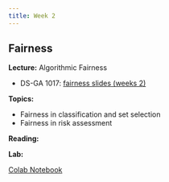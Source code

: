 ```yaml
---
title: Week 2
---
```


## Fairness

**Lecture:** Algorithmic Fairness

* DS-GA 1017: [fairness slides (weeks 2)](../../../assets/2_Fairness_2025.pdf) 

**Topics:**

* Fairness in classification and set selection
* Fairness in risk assessment

**Reading:**  
<!--- 
[Introduction and Algorithmic Fairness](../../../assets/fairness_reader_2024.pdf)
-->

**Lab:**

[Colab Notebook](https://colab.research.google.com/drive/1NmUhZY0MHzcvH4QV6QNVSFNXdjWXtnWD?usp=sharing)

